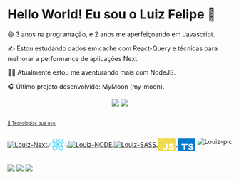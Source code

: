 <h1>Hello World! Eu sou o Luiz Felipe 👋</h1>

<p>😄 3 anos na programação, e 2 anos me aperfeiçoando em Javascript.</p>
<p>✍️ Estou estudando dados em cache com React-Query e técnicas para melhorar a performance de aplicações Next.</p>
<p>👨‍💻 Atualmente estou me aventurando mais com NodeJS.</p>
<p>🎧 Último projeto desenvolvido: MyMoon (my-moon).</p>

<div align="center">
  <a href="https://github.com/LuizFelipe16">
  <img height="180em" src="https://github-readme-stats.vercel.app/api?username=LuizFelipe16&show_icons=true&theme=radical&include_all_commits=true&count_private=true"/>
  <img height="180em" src="https://github-readme-stats.vercel.app/api/top-langs/?username=LuizFelipe16&layout=compact&langs_count=7&theme=radical"/>
</div>

  ##
  <p style="font-size: 10px;">🤖 Tecnologias que uso:</p>
  <div style="display: inline_block"><br>
  <img align="center" alt="Louiz-Next" height="40" width="50" src="https://cdn.jsdelivr.net/gh/devicons/devicon/icons/nextjs/nextjs-original.svg">
  <img align="center" alt="Louiz-React" height="30" width="40" src="https://raw.githubusercontent.com/devicons/devicon/master/icons/react/react-original.svg">
  <img align="center" alt="Louiz-NODE" height="30" width="40" src="https://cdn.jsdelivr.net/gh/devicons/devicon/icons/nodejs/nodejs-original.svg">
  <img align="center" alt="Louiz-SASS" height="30" width="40" src="https://cdn.jsdelivr.net/gh/devicons/devicon/icons/sass/sass-original.svg">
  <img align="center" alt="Louiz-Js" height="30" width="40" src="https://raw.githubusercontent.com/devicons/devicon/master/icons/javascript/javascript-plain.svg">
  <img align="center" alt="Louiz-Ts" height="30" width="40" src="https://raw.githubusercontent.com/devicons/devicon/master/icons/typescript/typescript-plain.svg">
  <img align="right" alt="Louiz-pic" height="150" style="border-radius: 10px;" src="https://instagram.fcpq9-1.fna.fbcdn.net/v/t51.2885-19/275308531_683700582945247_1827518127582145764_n.jpg?stp=dst-jpg_s150x150&_nc_ht=instagram.fcpq9-1.fna.fbcdn.net&_nc_cat=107&_nc_ohc=j_EoX49NBz8AX_ziZ0Y&edm=ABfd0MgBAAAA&ccb=7-4&oh=00_AT_6uzt4z5p-VuEGvdGmnqQpyEsVtXnDFcC5vpKNHS_M_Q&oe=622DCF43&_nc_sid=7bff83">
</div>
  
  ##
 
<div>
  <a href="https://www.linkedin.com/in/luiz-felipe-siqueira-felizatti-00783a1ab/" target="_blank"><img src="https://img.shields.io/badge/-LinkedIn-%230077B5?style=for-the-badge&logo=linkedin&logoColor=white" target="_blank"></a>
  <a href="mailto:felipefelizatti215@gmail.com"><img src="https://img.shields.io/badge/-Gmail-%23333?style=for-the-badge&logo=gmail&logoColor=white" target="_blank"></a>
  <a href="https://www.instagram.com/luiz_2fs/"><img src="https://img.shields.io/badge/Instagram-E4405F?style=for-the-badge&logo=instagram&logoColor=white" target="_blank"></a>
</div>
  
<!--   ![Snake animation](https://github.com/LuizFelipe16/LuizFelipe16/blob/output/github-contribution-grid-snake.svg) -->
